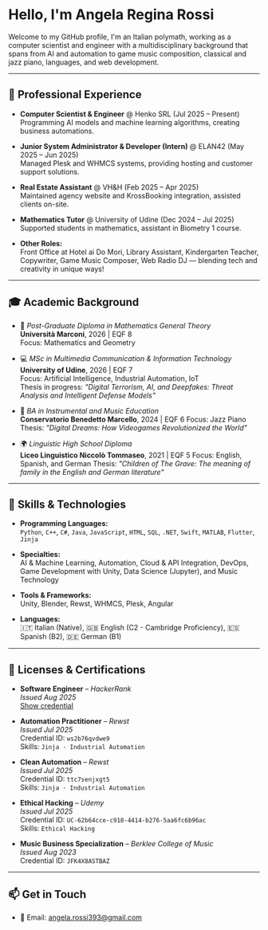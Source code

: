# Hello, I'm Angela Regina Rossi

Welcome to my GitHub profile, I'm an Italian polymath, working as a computer scientist and engineer with a multidisciplinary background that spans from AI and automation to game music composition, classical and jazz piano, languages, and web development.

---

## 💼 Professional Experience

- **Computer Scientist & Engineer** @ Henko SRL (Jul 2025 – Present)  
  Programming AI models and machine learning algorithms, creating business automations.

- **Junior System Administrator & Developer (Intern)** @ ELAN42 (May 2025 – Jun 2025)  
  Managed Plesk and WHMCS systems, providing hosting and customer support solutions.

- **Real Estate Assistant** @ VH&H (Feb 2025 – Apr 2025)  
  Maintained agency website and KrossBooking integration, assisted clients on-site.

- **Mathematics Tutor** @ University of Udine (Dec 2024 – Jul 2025)  
  Supported students in mathematics, assistant in Biometry 1 course.

- **Other Roles:**  
  Front Office at Hotel ai Do Mori, Library Assistant, Kindergarten Teacher, Copywriter, Game Music Composer, Web Radio DJ — blending tech and creativity in unique ways!

---

## 🎓 Academic Background

- 🧮 *Post-Graduate Diploma in Mathematics General Theory*       
  **Università Marconi**, 2026 | EQF 8  
  Focus: Mathematics and Geometry

- 💻 *MSc in Multimedia Communication & Information Technology*  
  **University of Udine**, 2026 | EQF 7  
  Focus: Artificial Intelligence, Industrial Automation, IoT  
  Thesis in progress: _"Digital Terrorism, AI, and Deepfakes: Threat Analysis and Intelligent Defense Models"_

- 🎵 *BA in Instrumental and Music Education*          
  **Conservatorio Benedetto Marcello**, 2024 | EQF 6
  Focus: Jazz Piano
  Thesis: _"Digital Dreams: How Videogames Revolutionized the World"_

- 🌍 *Linguistic High School Diploma*        
  **Liceo Linguistico Niccolò Tommaseo**, 2021 | EQF 5
  Focus: English, Spanish, and German
  Thesis: _"Children of The Grave: The meaning of family in the English and German literature"_

---

## 🧠 Skills & Technologies

- **Programming Languages:**  
  `Python`, `C++`, `C#`, `Java`, `JavaScript`, `HTML`, `SQL`, `.NET`, `Swift`, `MATLAB`, `Flutter`, `Jinja`

- **Specialties:**  
  AI & Machine Learning, Automation, Cloud & API Integration, DevOps, Game Development with Unity, Data Science (Jupyter), and Music Technology

- **Tools & Frameworks:**  
  Unity, Blender, Rewst, WHMCS, Plesk, Angular

- **Languages:**  
  🇮🇹 Italian (Native), 🇬🇧 English (C2 - Cambridge Proficiency), 🇪🇸 Spanish (B2), 🇩🇪 German (B1)

---

## 🏅 Licenses & Certifications

- **Software Engineer** – *HackerRank*  
  *Issued Aug 2025*  
  [Show credential](https://www.hackerrank.com/certificates/iframe/f33082d83671)  

- **Automation Practitioner** – *Rewst*  
  *Issued Jul 2025*  
  Credential ID: `ws2b76qvdwe9`  
  Skills: `Jinja · Industrial Automation`  

- **Clean Automation** – *Rewst*  
  *Issued Jul 2025*  
  Credential ID: `ttc7senjxgt5`  
  Skills: `Jinja · Industrial Automation`  

- **Ethical Hacking** – *Udemy*  
  *Issued Jul 2025*  
  Credential ID: `UC-62b64cce-c918-4414-b276-5aa6fc6b96ac`  
  Skills: `Ethical Hacking`  

- **Music Business Specialization** – *Berklee College of Music*  
  *Issued Aug 2023*  
  Credential ID: `JFK4X8ASTBAZ`  

---

## 📫 Get in Touch

- 📧 Email: [angela.rossi393@gmail.com](mailto:angela.rossi393@gmail.com)
